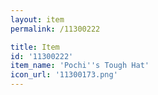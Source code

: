 ```yaml
---
layout: item
permalink: /11300222

title: Item
id: '11300222'
item_name: 'Pochi''s Tough Hat'
icon_url: '11300173.png'
---
```


